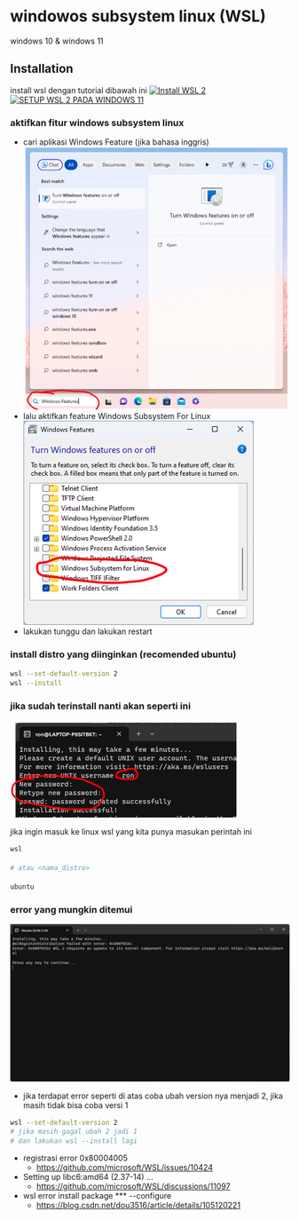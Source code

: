 # windowos subsystem linux (WSL)

windows 10 & windows 11

## Installation
install wsl dengan tutorial dibawah ini
[![Install WSL 2](https://img.youtube.com/vi/eId6K8d0v6o/0.jpg)](https://youtu.be/eId6K8d0v6o)
[![SETUP WSL 2 PADA WINDOWS 11](https://img.youtube.com/vi/atu6yiy5Nl0/0.jpg)](https://youtu.be/atu6yiy5Nl0?si=wXIDAslrqt_6R5_C)
 
### aktifkan fitur windows subsystem linux
- cari aplikasi Windows Feature (jika bahasa inggris)
  ![alt text](docs/images/image-4.png)
- lalu aktifkan feature Windows Subsystem For Linux 
  ![alt text](docs/images/image-5.png)
- lakukan tunggu dan lakukan restart

### install distro yang diinginkan (recomended ubuntu)
```bash
wsl --set-default-version 2
wsl --install
```

### jika sudah terinstall nanti akan seperti ini
![alt text](docs/images/image-7.png)

jika ingin masuk ke linux wsl yang kita punya masukan perintah ini
```bash
wsl

# atau <nama_distro>

ubuntu
```

### error yang mungkin ditemui
![alt text](docs/images/image-6.png)
- jika terdapat error seperti di atas coba ubah version nya menjadi 2, jika masih tidak bisa coba versi 1
```bash
wsl --set-default-version 2 
# jika masih gagal ubah 2 jadi 1
# dan lakukan wsl --install lagi
```

- registrasi error 0x80004005
  - https://github.com/microsoft/WSL/issues/10424
- Setting up libc6:amd64 (2.37-14) ...
  - https://github.com/microsoft/WSL/discussions/11097
- wsl error install package *** --configure
  - https://blog.csdn.net/dou3516/article/details/105120221 